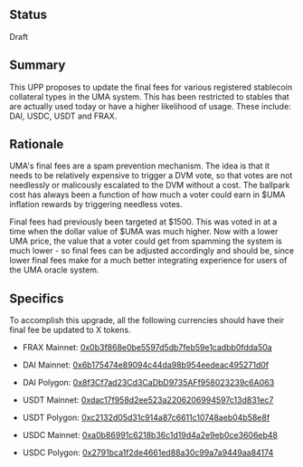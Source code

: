 ## Status

Draft

## Summary

This UPP proposes to update the final fees for various registered stablecoin collateral types in the UMA system. This has been restricted to stables that are actually used today or have a higher likelihood of usage. These include: DAI, USDC, USDT and FRAX.

## Rationale

UMA's final fees are a spam prevention mechanism. The idea is that it needs to be relatively expensive to trigger a DVM vote, so that votes are not needlessly or malicously escalated to the DVM without a cost. The ballpark cost has always been a function of how much a voter could earn in $UMA inflation rewards by triggering needless votes.

Final fees had previously been targeted at $1500. This was voted in at a time when the dollar value of $UMA was much higher. Now with a lower UMA price, the value that a voter could get from spamming the system is much lower - so final fees can be adjusted accordingly and should be, since lower final fees make for a much better integrating experience for users of the UMA oracle system.

## Specifics

To accomplish this upgrade, all the following currencies should have their final fee be updated to X tokens.

- FRAX Mainnet: [0x0b3f868e0be5597d5db7feb59e1cadbb0fdda50a](https://etherscan.io/token/0x853d955acef822db058eb8505911ed77f175b99e)

- DAI Mainnet: [0x6b175474e89094c44da98b954eedeac495271d0f](https://etherscan.io/token/0x6b175474e89094c44da98b954eedeac495271d0f)
- DAI Polygon: [0x8f3Cf7ad23Cd3CaDbD9735AFf958023239c6A063](https://polygonscan.com/address/0x8f3cf7ad23cd3cadbd9735aff958023239c6a063)

- USDT Mainnet: [0xdac17f958d2ee523a2206206994597c13d831ec7](https://etherscan.io/token/0xdac17f958d2ee523a2206206994597c13d831ec7)
- USDT Polygon: [0xc2132d05d31c914a87c6611c10748aeb04b58e8f](https://polygonscan.com/address/0xc2132d05d31c914a87c6611c10748aeb04b58e8f)

- USDC Mainnet: [0xa0b86991c6218b36c1d19d4a2e9eb0ce3606eb48](https://etherscan.io/token/0xa0b86991c6218b36c1d19d4a2e9eb0ce3606eb48)
- USDC Polygon: [0x2791bca1f2de4661ed88a30c99a7a9449aa84174](https://polygonscan.com/address/0x2791bca1f2de4661ed88a30c99a7a9449aa84174)